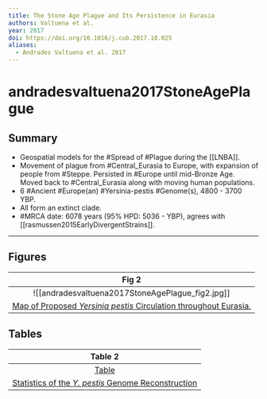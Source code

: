 ```yaml
---
title: The Stone Age Plague and Its Persistence in Eurasia
authors: Valtuena et al.
year: 2017
doi: https://doi.org/10.1016/j.cub.2017.10.025
aliases:
  - Andrades Valtuena et al. 2017
---
```


# andradesvaltuena2017StoneAgePlague

## Summary 
- Geospatial models for the #Spread of #Plague during the [[LNBA]].
- Movement of plague from #Central_Eurasia to Europe, with expansion of people from #Steppe. Persisted in #Europe until mid-Bronze Age. Moved back to #Central_Eurasia along with moving human populations.
- 6 #Ancient #Europe(an) #Yersinia-pestis #Genome(s), 4800 - 3700 YBP.
- All form an extinct clade.
-  #MRCA date: 6078 years (95% HPD: 5036 - YBP), agrees with [[rasmussen2015EarlyDivergentStrains]].

---

## Figures
|                    Fig 2                     |
|:--------------------------------------------:|
| ![[andradesvaltuena2017StoneAgePlague_fig2.jpg]] |
| [ Map of Proposed <i>Yersinia pestis</i> Circulation throughout Eurasia.](andradesvaltuena2017StoneAgePlague) |

## Tables

|                    Table 2                    |
|:--------------------------------------------:|
|  [Table](https://www.cell.com/action/showFullTableHTML?isHtml=true&tableId=tbl2&pii=S0960-9822%2817%2931328-3)|
| [ Statistics of the <i>Y. pestis</i> Genome Reconstruction](andradesvaltuena2017StoneAgePlague) |